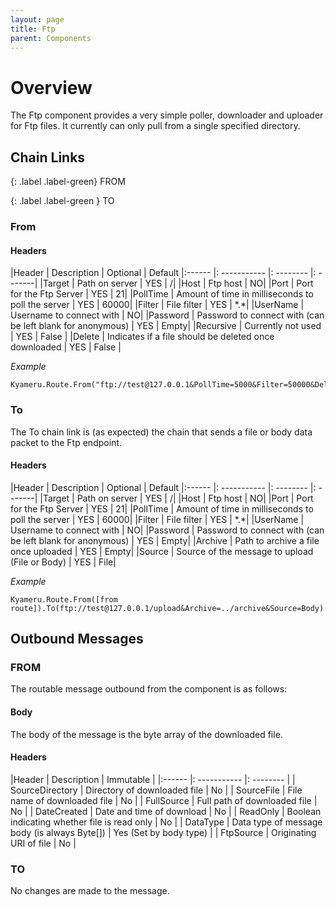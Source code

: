 ```yaml
---
layout: page
title: Ftp
parent: Components
---
```


# Overview

The Ftp component provides a very simple poller, downloader and uploader for Ftp files. It currently can only pull from a single specified directory.

## Chain Links

{: .label .label-green}
FROM

{: .label .label-green }
TO

### From
#### Headers

|Header | Description | Optional | Default
|:------ |: ----------- |: -------- |: -------|
|Target | Path on server | YES | /|
|Host | Ftp host | NO|
|Port | Port for the Ftp Server | YES | 21|
|PollTime | Amount of time in milliseconds to poll the server | YES | 60000|
|Filter | File filter | YES | \*.\*|
|UserName | Username to connect with | NO|
|Password | Password to connect with (can be left blank for anonymous) | YES | Empty|
|Recursive | Currently not used | YES | False |
|Delete | Indicates if a file should be deleted once downloaded | YES | False |

*Example*
```
Kyameru.Route.From("ftp://test@127.0.0.1&PollTime=5000&Filter=50000&Delete=true)
```

### To

The To chain link is (as expected) the chain that sends a file or body data packet to the Ftp endpoint.

#### Headers

|Header | Description | Optional | Default
|:------ |: ----------- |: -------- |: -------|
|Target | Path on server | YES | /|
|Host | Ftp host | NO|
|Port | Port for the Ftp Server | YES | 21|
|PollTime | Amount of time in milliseconds to poll the server | YES | 60000|
|Filter | File filter | YES | \*.\*|
|UserName | Username to connect with | NO|
|Password | Password to connect with (can be left blank for anonymous) | YES | Empty|
|Archive | Path to archive a file once uploaded | YES | Empty|
|Source | Source of the message to upload (File or Body) | YES | File|

*Example*
```
Kyameru.Route.From([from route]).To(ftp://test@127.0.0.1/upload&Archive=../archive&Source=Body)
```

## Outbound Messages
### FROM

The routable message outbound from the component is as follows:

#### Body

The body of the message is the byte array of the downloaded file.

#### Headers

|Header | Description | Immutable |
|:------ |: ----------- |: -------- |
| SourceDirectory | Directory of downloaded file | No |
| SourceFile | File name of downloaded file | No |
| FullSource | Full path of downloaded file | No |
| DateCreated | Date and time of download | No |
| ReadOnly | Boolean indicating whether file is read only | No |
| DataType | Data type of message body (is always Byte[]) | Yes (Set by body type) |
| FtpSource | Originating URI of file | No |

### TO

No changes are made to the message.